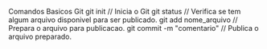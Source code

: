 Comandos Basicos Git
git init // Inicia o Git
git status // Verifica se tem algum arquivo disponivel para ser publicado.
git add nome_arquivo // Prepara o arquivo para publicacao.
git commit -m "comentario" // Publica o arquivo preparado.

